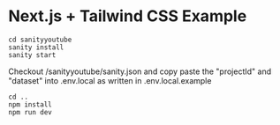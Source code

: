 # Next.js + Tailwind CSS Example

```
cd sanityyoutube
sanity install 
sanity start

```

Checkout /sanityyoutube/sanity.json and copy paste the "projectId" and "dataset" into .env.local as written in .env.local.example

```
cd ..
npm install
npm run dev
```
